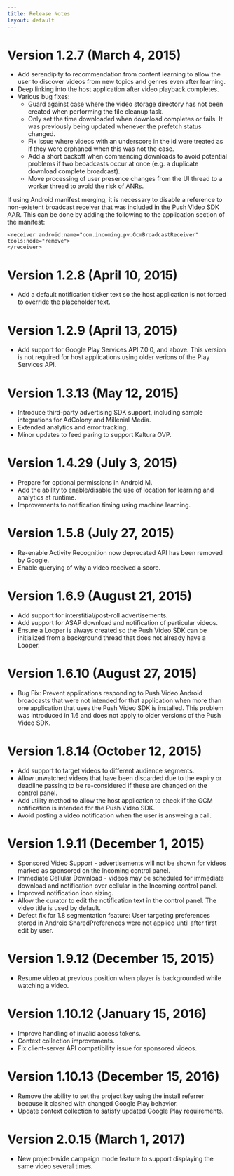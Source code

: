```yaml
---
title: Release Notes
layout: default 
---
```

 

# Version 1.2.7 (March 4, 2015) 

 * Add serendipity to recommendation from content learning to allow the user to discover videos from new topics and genres even after learning.
 * Deep linking into the host application after video playback completes.
 * Various bug fixes:
   * Guard against case where the video storage directory has not been created when performing the file cleanup task.
   * Only set the time downloaded when download completes or fails. It was previously being updated whenever the prefetch status changed.
   * Fix issue where videos with an underscore in the id were treated as if they were orphaned when this was not the case.
   * Add a short backoff when commencing downloads to avoid potential problems if two beoadcasts occur at once (e.g. a duplicate download complete broadcast).
   * Move processing of user presence changes from the UI thread to a worker thread to avoid the risk of ANRs.

If using Android manifest merging, it is necessary to disable a reference to non-existent broadcast receiver that was included in the Push Video SDK AAR. This can be done by adding the following to the application section of the manifest:

    <receiver android:name="com.incoming.pv.GcmBroadcastReceiver" tools:node="remove">
    </receiver>

# Version 1.2.8 (April 10, 2015) 

 * Add a default notification ticker text so the host application is not forced to override the placeholder text.

# Version 1.2.9 (April 13, 2015) 

 * Add support for Google Play Services API 7.0.0, and above. This version is not required for host applications using older verions of the Play Services API.

# Version 1.3.13 (May 12, 2015)

 * Introduce third-party advertising SDK support, including sample integrations for AdColony and Millenial Media.
 * Extended analytics and error tracking.
 * Minor updates to feed paring to support Kaltura OVP.

# Version 1.4.29 (July 3, 2015)

 * Prepare for optional permissions in Android M.
 * Add the ability to enable/disable the use of location for learning and analytics at runtime.
 * Improvements to notification timing using machine learning.

# Version 1.5.8 (July 27, 2015)

 * Re-enable Activity Recognition now deprecated API has been removed by Google.
 * Enable querying of why a video received a score.

# Version 1.6.9 (August 21, 2015)

 * Add support for interstitial/post-roll advertisements.
 * Add support for ASAP download and notification of particular videos.
 * Ensure a Looper is always created so the Push Video SDK can be initialized from a background thread that does not already have a Looper.
	
# Version 1.6.10 (August 27, 2015)

 * Bug Fix: Prevent applications responding to Push Video Android broadcasts that were not intended for that application when more than one application that uses the Push Video SDK is installed. This problem was introduced in 1.6 and does not apply to older versions of the Push Video SDK.


# Version 1.8.14 (October 12, 2015)

 * Add support to target videos to different audience segments.
 * Allow unwatched videos that have been discarded due to the expiry or deadline passing to be re-considered if these are changed on the control panel.
 * Add utility method to allow the host application to check if the GCM notification is intended for the Push Video SDK.
 * Avoid posting a video notification when the user is answeing a call.

# Version 1.9.11 (December 1, 2015)

 * Sponsored Video Support - advertisements will not be shown for videos marked as sponsored on the Incoming control panel. 
 * Immediate Cellular Download - videos may be scheduled for immediate download and notification over cellular in the Incoming control panel.
 * Improved notification icon sizing.
 * Allow the curator to edit the notification text in the control panel. The video title is used by default.
 * Defect fix for 1.8 segmentation feature:  User targeting preferences stored in Android SharedPreferences were not applied until after first edit by user.

# Version 1.9.12 (December 15, 2015)

 * Resume video at previous position when player is backgrounded while watching a video.

# Version 1.10.12 (January 15, 2016)

 * Improve handling of invalid access tokens.
 * Context collection improvements.
 * Fix client-server API compatibility issue for sponsored videos.

# Version 1.10.13 (December 15, 2016)

 * Remove the ability to set the project key using the install referrer because it clashed with changed Google Play behavior.  
 * Update context collection to satisfy updated Google Play requirements.

# Version 2.0.15 (March 1, 2017)

 * New project-wide campaign mode feature to support displaying the same video several times.

